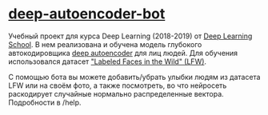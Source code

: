 # [deep-autoencoder-bot](https://t.me/deep_autoencoder_bot)

Учебный проект для курса Deep Learning (2018-2019) от [Deep Learning School](https://github.com/DLSchool/dlschool/). В нем реализована и обучена модель глубокого автокодировщика [deep autoencoder](https://towardsdatascience.com/applied-deep-learning-part-3-autoencoders-1c083af4d798) для лиц людей. Для обучения использовался датасет ["Labeled Faces in the Wild" (LFW)](http://vis-www.cs.umass.edu/lfw/). 

С помощью бота вы можете добавить/убрать улыбки людям из датасета LFW или на своём фото, а также посмотреть, во что нейросеть раскодирует случайные нормально распределенные вектора. Подробности в /help.
